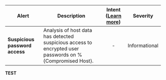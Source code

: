 |Alert|Description|Intent ([Learn more](#intentions))|Severity|
|----|----|:----:|--|
|**Suspicious password access**|Analysis of host data has detected suspicious access to encrypted user passwords on %{Compromised Host}.|-|Informational|
**TEST**
